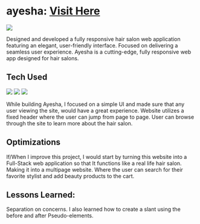# ayesha: <a target="_blank" href="https://danielle-higgins.github.io/ayesha/#home">Visit Here</a>

<img src="https://github.com/Danielle-Higgins/ayesha/blob/main/img/ayesha-preview.png">

Designed and developed a fully responsive hair salon web application featuring an elegant, user-friendly interface. Focused on delivering a seamless user experience. Ayesha is a cutting-edge, fully responsive web app designed for hair salons.

## Tech Used

<p>
  <img src="https://img.shields.io/badge/html5-%23E34F26.svg?style=for-the-badge&logo=html5&logoColor=white">
  <img src="https://img.shields.io/badge/css3-%231572B6.svg?style=for-the-badge&logo=css3&logoColor=white">
  <img src="https://img.shields.io/badge/javascript-%23323330.svg?style=for-the-badge&logo=javascript&logoColor=%23F7DF1E">
</p>

While building Ayesha, I focused on a simple UI and made sure that any user viewing the site, would have a great experience. Website utilizes a fixed header where the user can jump from page to page. User can browse through the site to learn more about the hair salon.

## Optimizations

If/When I improve this project, I would start by turning this website into a Full-Stack web application so that It functions like a real life hair salon. Making it into a multipage website. Where the user can search for their favorite stylist and add beauty products to the cart.

## Lessons Learned:

Separation on concerns. I also learned how to create a slant using the before and after Pseudo-elements.
